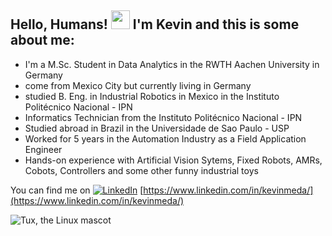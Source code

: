 ## Hello, Humans! <img src="https://raw.githubusercontent.com/MartinHeinz/MartinHeinz/master/wave.gif" width="30px"> I'm Kevin and this is some about me:

* I'm a M.Sc. Student in Data Analytics in the RWTH Aachen University in Germany
* come from Mexico City but currently living in Germany
* studied B. Eng. in Industrial Robotics in Mexico in the Instituto Politécnico Nacional - IPN
* Informatics Technician from the Instituto Politécnico Nacional - IPN
* Studied abroad in Brazil in the Universidade de Sao Paulo - USP 
* Worked for 5 years in the Automation Industry as a Field Application Engineer
* Hands-on experience with Artificial Vision Sytems, Fixed Robots, AMRs, Cobots, Controllers and some other funny industrial toys

You can find me on [![LinkedIn][3.2]][3] [https://www.linkedin.com/in/kevinmeda/](https://www.linkedin.com/in/kevinmeda/)

 ![Tux, the Linux mascot](/assets/images/tux.png)

<!-- Icons -->

[3.2]: https://raw.githubusercontent.com/MartinHeinz/MartinHeinz/master/linkedin-3-16.png (LinkedIn icon without padding)

<!-- Links to your social media accounts -->

[3]: https://www.linkedin.com/in/kevinmeda/
<!--
**Kevin-Med/Kevin-Med** is a ✨ _special_ ✨ repository because its `README.md` (this file) appears on your GitHub profile.

Here are some ideas to get you started:

- 🔭 I’m currently working on ...
- 🌱 I’m currently learning ...
- 👯 I’m looking to collaborate on ...
- 🤔 I’m looking for help with ...
- 💬 Ask me about ...
- 📫 How to reach me: ...
- 😄 Pronouns: ...
- ⚡ Fun fact: ...
-->
